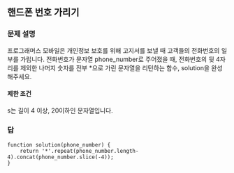 ## 핸드폰 번호 가리기

### 문제 설명

프로그래머스 모바일은 개인정보 보호를 위해 고지서를 보낼 때 고객들의 전화번호의 일부를 가립니다.
전화번호가 문자열 phone_number로 주어졌을 때, 전화번호의 뒷 4자리를 제외한 나머지 숫자를 전부 *으로 가린 문자열을 리턴하는 함수, solution을 완성해주세요.


#### 제한 조건

s는 길이 4 이상, 20이하인 문자열입니다.

### 답

```
function solution(phone_number) {
    return '*'.repeat(phone_number.length-4).concat(phone_number.slice(-4));
}
```

